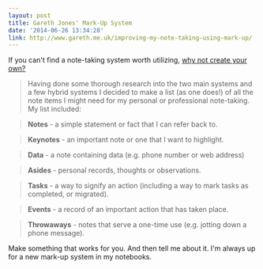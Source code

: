 ```yaml
---
layout: post
title: Gareth Jones' Mark-Up System
date: '2014-06-26 13:34:28'
link: http://www.gareth.me.uk/improving-my-note-taking-using-mark-up/
---
```


If you can't find a note-taking system worth utilizing, [why not create your own?](http://www.gareth.me.uk/improving-my-note-taking-using-mark-up/)

> Having done some thorough research into the two main systems and a few hybrid systems I decided to make a list (as one does!) of all the note items I might need for my personal or professional note-taking. My list included:


> **Notes** - a simple statement or fact that I can refer back to.

> **Keynotes** - an important note or one that I want to highlight.

> **Data** - a note containing data (e.g. phone number or web address)

> **Asides** - personal records, thoughts or observations.

> **Tasks** - a way to signify an action (including a way to mark tasks as completed, or migrated).

> **Events** - a record of an important action that has taken place.

> **Throwaways** - notes that serve a one-time use (e.g. jotting down a phone message).

Make something that works for you. And then tell me about it. I'm always up for a new mark-up system in my notebooks.